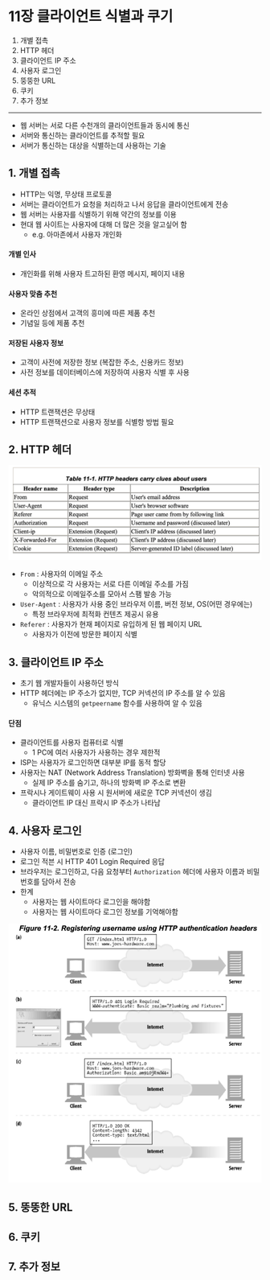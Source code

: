 # 11장 클라이언트 식별과 쿠기

1. 개별 접촉
2. HTTP 헤더
3. 클라이언트 IP 주소
4. 사용자 로그인
5. 뚱뚱한 URL
6. 쿠키
7. 추가 정보

---

- 웹 서버는 서로 다른 수천개의 클라이언트들과 동시에 통신
- 서버와 통신하는 클라이언트를 추적할 필요
- 서버가 통신하는 대상을 식별하는데 사용하는 기술

## 1. 개별 접촉

- HTTP는 익명, 무상태 프로토콜
- 서버는 클라이언트가 요청을 처리하고 나서 응답을 클라이언트에게 전송
- 웹 서버는 사용자를 식별하기 위해 약간의 정보를 이용
- 현대 웹 사이트는 사용자에 대해 더 많은 것을 알고싶어 함
    - e.g. 아마존에서 사용자 개인화

#### 개별 인사

- 개인화를 위해 사용자 트고하된 환영 메시지, 페이지 내용

#### 사용자 맞춤 추천

- 온라인 상점에서 고객의 흥미에 따른 제품 추천
- 기념일 등에 제품 추천

#### 저장된 사용자 정보

- 고객이 사전에 저장한 정보 (복잡한 주소, 신용카드 정보)
- 사전 정보를 데이터베이스에 저장하여 사용자 식별 후 사용

#### 세션 추적

- HTTP 트랜잭션은 무상태
- HTTP 트랜잭션으로 사용자 정보를 식별항 방법 필요

## 2. HTTP 헤더

![img.png](img.png)

- `From` : 사용자의 이메일 주소
    - 이상적으로 각 사용자는 서로 다른 이메일 주소를 가짐
    - 악의적으로 이메일주소를 모아서 스팸 발송 가능
- `User-Agent` : 사용자가 사용 중인 브라우저 이름, 버전 정보, OS(어떤 경우에는)
    - 특정 브라우저에 최적화 컨텐츠 제공시 유용
- `Referer` : 사용자가 현재 페이지로 유입하게 된 웹 페이지 URL
    - 사용자가 이전에 방문한 페이지 식별

## 3. 클라이언트 IP 주소

- 초기 웹 개발자들이 사용하던 방식
- HTTP 헤더에는 IP 주소가 없지만, TCP 커넥션의 IP 주소를 알 수 있음
    - 유닉스 시스템의 `getpeername` 함수를 사용하여 알 수 있음

#### 단점

- 클라이언트를 사용자 컴퓨터로 식별
    - 1 PC에 여러 사용자가 사용하는 경우 제한적
- ISP는 사용자가 로그인하면 대부분 IP를 동적 할당
- 사용자는 NAT (Network Address Translation) 방화벽을 통해 인터넷 사용
    - 실제 IP 주소를 숨기고, 하나의 방화벽 IP 주소로 변환
- 프락시나 게이트웨이 사용 시 원서버에 새로운 TCP 커넥션이 생김
    - 클라이언트 IP 대신 프락시 IP 주소가 나타남

## 4. 사용자 로그인

- 사용자 이름, 비밀번호로 인증 (로그인)
- 로그인 적븐 시 HTTP 401 Login Required 응답
- 브라우저는 로그인하고, 다음 요청부터 `Authorization` 헤더에 사용자 이름과 비밀번호를 담아서 전송
- 한계
    - 사용자는 웹 사이트마다 로그인을 해야함
    - 사용자는 웹 사이트마다 로그인 정보를 기억해야함

![img_1.png](img_1.png)

## 5. 뚱뚱한 URL

## 6. 쿠키

## 7. 추가 정보